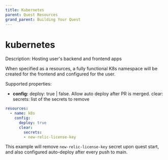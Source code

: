 ```yaml
---
title: Kubernetes
parent: Quest Resources
grand_parent: Building Your Quest
---
```


# kubernetes

Description: Hosting user's backend and frontend apps

When specified as a resources, a fully functional K8s namespace will be created for the frontend and configured for the user. 


Supported properties:

- **config:** 
    deploy: true | false. Allow auto deploy after PR is merged.
    clear:
      secrets: list of the secrets to remove
```yaml
resources:
  - name: k8s
    config:
      deploy: true
      clear:
        secrets:
        - new-relic-license-key
```

This example will remove `new-relic-license-key` secret upon quest start, and also configured auto-deploy after every push to main.
